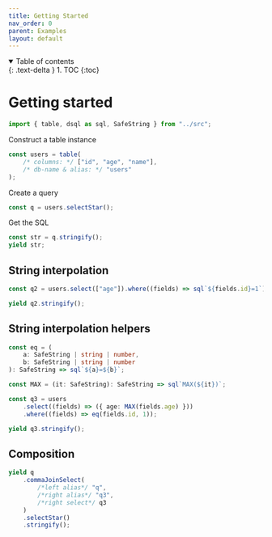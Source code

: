 ```yaml
---
title: Getting Started
nav_order: 0
parent: Examples
layout: default
---
```


<details open markdown="block">
  <summary>
    Table of contents
  </summary>
  {: .text-delta }
1. TOC
{:toc}
</details>

# Getting started

```ts eval --replacePrintedInput=../src,sql-select-ts
import { table, dsql as sql, SafeString } from "../src";
```

Construct a table instance

```ts eval
const users = table(
    /* columns: */ ["id", "age", "name"],
    /* db-name & alias: */ "users"
);
```

Create a query

```ts eval
const q = users.selectStar();
```

Get the SQL

```ts eval --yield=sql
const str = q.stringify();
yield str;
```

## String interpolation

```ts eval
const q2 = users.select(["age"]).where((fields) => sql`${fields.id}=1`);
```

```ts eval --yield=sql
yield q2.stringify();
```

## String interpolation helpers

```ts eval --yield=sql
const eq = (
    a: SafeString | string | number,
    b: SafeString | string | number
): SafeString => sql`${a}=${b}`;

const MAX = (it: SafeString): SafeString => sql`MAX(${it})`;

const q3 = users
    .select((fields) => ({ age: MAX(fields.age) }))
    .where((fields) => eq(fields.id, 1));

yield q3.stringify();
```

## Composition

```ts eval --yield=sql
yield q
    .commaJoinSelect(
        /*left alias*/ "q",
        /*right alias*/ "q3",
        /*right select*/ q3
    )
    .selectStar()
    .stringify();
```
